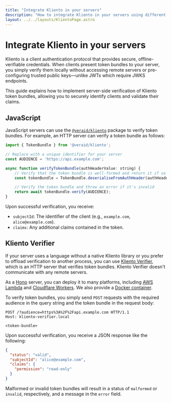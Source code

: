 ```yaml
---
title: "Integrate Kliento in your servers"
description: "How to integrate Kliento in your servers using different programming languages"
layout: ../../layouts/KlientoPage.astro
---
```


# Integrate Kliento in your servers

Kliento is a client authentication protocol that provides secure, offline-verifiable credentials. When clients present token bundles to your server, you simply verify them locally without accessing remote servers or pre-configuring trusted public keys—unlike JWTs which require JWKS endpoints.

This guide explains how to implement server-side verification of Kliento token bundles, allowing you to securely identify clients and validate their claims.

## JavaScript

JavaScript servers can use the [`@veraid/kliento`](https://www.npmjs.com/package/@veraid/kliento) package to verify token bundles. For example, an HTTP server can verify a token bundle as follows:

```javascript
import { TokenBundle } from '@veraid/kliento';

// Replace with a unique identifier for your server
const AUDIENCE = 'https://api.example.com';

async function verifyTokenBundle(authHeaderValue: string) {
    // Verify that the token bundle is well-formed and return it if so
    const tokenBundle = TokenBundle.deserialiseFromAuthHeader(authHeaderValue);

    // Verify the token bundle and throw an error if it's invalid
    return await tokenBundle.verify(AUDIENCE);
}
```

Upon successful verification, you receive:

- `subjectId`: The identifier of the client (e.g., `example.com`, `alice@example.com`).
- `claims`: Any additional claims contained in the token.

## Kliento Verifier

If your server uses a language without a native Kliento library or you prefer to offload verification to another process, you can use [Kliento Verifier](https://github.com/CheVeraId/kliento-verifier-js), which is an HTTP server that verifies token bundles. Kliento Verifier doesn't communicate with any remote servers.

As a [Hono](https://hono.dev/) server, you can deploy it to many platforms, including [AWS Lambda](https://hono.dev/docs/getting-started/aws-lambda) and [Cloudflare Workers](https://hono.dev/docs/getting-started/cloudflare-workers). We also provide a [Docker container](https://github.com/CheVeraId/kliento-verifier-docker/pkgs/container/kliento-verifier).

To verify token bundles, you simply send `POST` requests with the required audience in the query string and the token bundle in the request body:

```http
POST /?audience=https%3A%2F%2Fapi.example.com HTTP/1.1
Host: kliento-verifier.local

<token-bundle>
```

Upon successful verification, you receive a JSON response like the following:

```json
{
  "status": "valid",
  "subjectId": "alice@example.com",
  "claims": {
    "permission": "read-only"
  }
}
```

Malformed or invalid token bundles will result in a status of `malformed` or `invalid`, respectively, and a message in the `error` field.
